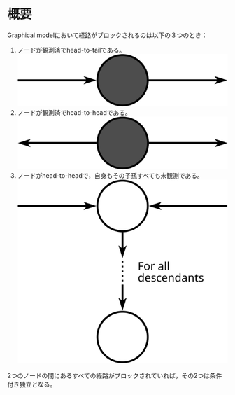 # 概要

Graphical modelにおいて経路がブロックされるのは以下の３つのとき：

1. ノードが観測済でhead-to-tailである。
![head-to-tail observed](d_separation/head2tail_observed.svg)
2. ノードが観測済でhead-to-headである。
![head-to-tail observed](d_separation/tail2tail_observed.svg)
3. ノードがhead-to-headで，自身もその子孫すべても未観測である。
![head-to-head non-observed for all descendants](d_separation/head2head_descendants.svg)

2つのノードの間にあるすべての経路がブロックされていれば，その2つは条件付き独立となる。
